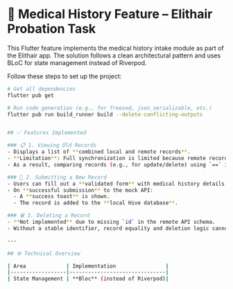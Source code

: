 # 🏥 Medical History Feature – Elithair Probation Task

This Flutter feature implements the medical history intake module as part of the Elithair app. The solution follows a clean architectural pattern and uses BLoC for state management instead of Riverpod.

Follow these steps to set up the project:

```bash
# Get all dependencies
flutter pub get

# Run code generation (e.g., for freezed, json_serializable, etc.)
flutter pub run build_runner build --delete-conflicting-outputs


## ✅ Features Implemented

### 📋 1. Viewing Old Records
- Displays a list of **combined local and remote records**.
- **Limitation**: Full synchronization is limited because remote records lack a unique ID field.
- As a result, comparing records (e.g., for update/delete) using `==` is not feasible.

### 📝 2. Submitting a New Record
- Users can fill out a **validated form** with medical history details.
- On **successful submission** to the mock API:
  - A **success toast** is shown.
  - The record is added to the **local Hive database**.

### 🗑️ 3. Deleting a Record
- **Not implemented** due to missing `id` in the remote API schema.
- Without a stable identifier, record equality and deletion logic cannot be safely handled.

---

## ⚙️ Technical Overview

| Area             | Implementation                |
|------------------|-------------------------------|
| State Management | **Bloc** (instead of Riverpod)|

